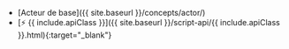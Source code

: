 - [Acteur de base]({{ site.baseurl }}/concepts/actor/)
- [⚡ {{ include.apiClass }}]({{ site.baseurl }}/script-api/{{ include.apiClass }}.html){:target="_blank"}
